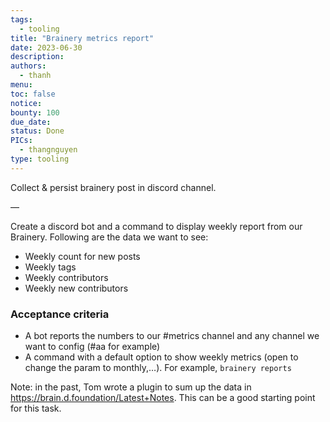 ```yaml
---
tags:
  - tooling
title: "Brainery metrics report"
date: 2023-06-30
description:
authors:
  - thanh
menu:
toc: false
notice:
bounty: 100
due_date:
status: Done
PICs:
  - thangnguyen
type: tooling
---
```


Collect & persist brainery post in discord channel.

—

Create a discord bot and a command to display weekly report from our Brainery. Following are the data we want to see:

- Weekly count for new posts
- Weekly tags
- Weekly contributors
- Weekly new contributors

### Acceptance criteria

- A bot reports the numbers to our #metrics channel and any channel we want to config (#aa for example)
- A command with a default option to show weekly metrics (open to change the param to monthly,…). For example, `brainery reports`

Note: in the past, Tom wrote a plugin to sum up the data in https://brain.d.foundation/Latest+Notes. This can be a good starting point for this task.
